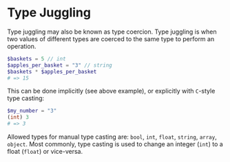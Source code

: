 # Type Juggling

Type juggling may also be known as type coercion. Type juggling is when two values of different types are coerced to the same type to perform an operation.

```php
$baskets = 5 // int
$apples_per_basket = "3" // string
$baskets * $apples_per_basket
# => 15
```

This can be done implicitly (see above example), or explicitly with `C`-style type casting:

```php
$my_number = "3"
(int) 3
# => 3
```

Allowed types for manual type casting are: `bool`, `int`, `float`, `string`, `array`, `object`. Most commonly, type casting is used to change an integer (`int`) to a float (`float`) or vice-versa.
